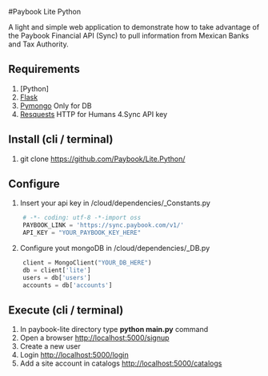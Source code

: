 #Paybook Lite Python

A light and simple web application to demonstrate how to take advantage of the Paybook Financial API (Sync) to pull information from Mexican Banks and Tax Authority.

## Requirements
1. [Python]
2. [Flask](http://flask.pocoo.org/)
2. [Pymongo](https://api.mongodb.org/python/current/) Only for DB
3. [Resquests](http://docs.python-requests.org/en/master/) HTTP for Humans
4.Sync API key 

## Install (cli / terminal)
1. git clone https://github.com/Paybook/Lite.Python/

## Configure
1. Insert your api key in /cloud/dependencies/_Constants.py
```Python
  	# -​*- coding: utf-8 -*​-import oss
	PAYBOOK_LINK = 'https://sync.paybook.com/v1/'
	API_KEY = "YOUR_PAYBOOK_KEY_HERE"
```
2. Configure yout mongoDB in /cloud/dependencies/_DB.py
```Python
  	client = MongoClient("YOUR_DB_HERE")
	db = client['lite']
	users = db['users']
	accounts = db['accounts']
```

## Execute (cli / terminal)
1. In paybook-lite directory type **python main.py** command
2. Open a browser [http://localhost:5000/signup](http://localhost:5000/signup)
3. Create a new user
4. Login [http://localhost:5000/login](http://localhost:5000/login)
5. Add a site account in catalogs [http://localhost:5000/catalogs](http://localhost:5000/catalogs)
